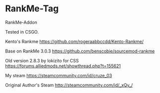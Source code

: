 # RankMe-Tag

RankMe-Addon

Tested in CSGO.

Kento's Rankme
https://github.com/rogeraabbccdd/Kento-Rankme/

Base on RankMe 3.0.3
https://github.com/benscobie/sourcemod-rankme

Old version 2.8.3 by lokizito for CSS 
https://forums.alliedmods.net/showthread.php?t=155621


My steam
https://steamcommunity.com/id/cruze_03

Original Author's Steam
http://steamcommunity.com/id/_xQy_/
